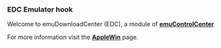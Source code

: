 ### EDC Emulator hook

Welcome to emuDownloadCenter (EDC), a module of [**emuControlCenter**](https://github.com/PhoenixInteractiveNL/emuControlCenter/wiki/)

For more information visit the [**AppleWin**](https://github.com/PhoenixInteractiveNL/edc-masterhook/wiki/Emulator-applewin#menu) page.
